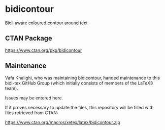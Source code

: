 # bidicontour
Bidi-aware coloured contour around text

## CTAN Package
 https://www.ctan.org/pkg/bidicontour



## Maintenance
Vafa Khalighi, who was maintaining bidicontour, handed maintenance to this bidi-tex
GitHub Group (which initially consists of members of the LaTeX3 team).

Issues may be entered here.

If it proves necessary to update the files, this repository will
be filled with files retrieved from CTAN:

https://www.ctan.org/macros/xetex/latex/bidicontour.zip


